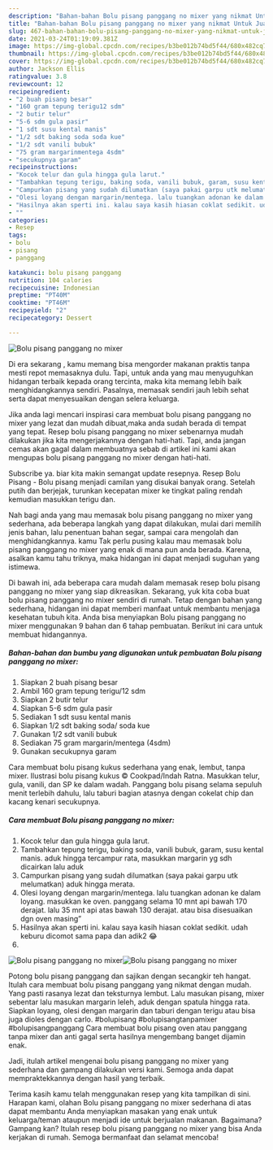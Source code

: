 ```yaml
---
description: "Bahan-bahan Bolu pisang panggang no mixer yang nikmat Untuk Jualan"
title: "Bahan-bahan Bolu pisang panggang no mixer yang nikmat Untuk Jualan"
slug: 467-bahan-bahan-bolu-pisang-panggang-no-mixer-yang-nikmat-untuk-jualan
date: 2021-03-24T01:19:09.381Z
image: https://img-global.cpcdn.com/recipes/b3be012b74bd5f44/680x482cq70/bolu-pisang-panggang-no-mixer-foto-resep-utama.jpg
thumbnail: https://img-global.cpcdn.com/recipes/b3be012b74bd5f44/680x482cq70/bolu-pisang-panggang-no-mixer-foto-resep-utama.jpg
cover: https://img-global.cpcdn.com/recipes/b3be012b74bd5f44/680x482cq70/bolu-pisang-panggang-no-mixer-foto-resep-utama.jpg
author: Jackson Ellis
ratingvalue: 3.8
reviewcount: 12
recipeingredient:
- "2 buah pisang besar"
- "160 gram tepung terigu12 sdm"
- "2 butir telur"
- "5-6 sdm gula pasir"
- "1 sdt susu kental manis"
- "1/2 sdt baking soda soda kue"
- "1/2 sdt vanili bubuk"
- "75 gram margarinmentega 4sdm"
- "secukupnya garam"
recipeinstructions:
- "Kocok telur dan gula hingga gula larut."
- "Tambahkan tepung terigu, baking soda, vanili bubuk, garam, susu kental manis. aduk hingga tercampur rata, masukkan margarin yg sdh dicairkan lalu aduk"
- "Campurkan pisang yang sudah dilumatkan (saya pakai garpu utk melumatkan) aduk hingga merata."
- "Olesi loyang dengan margarin/mentega. lalu tuangkan adonan ke dalam loyang. masukkan ke oven. panggang selama 10 mnt api bawah 170 derajat. lalu 35 mnt api atas bawah 130 derajat. atau bisa disesuaikan dgn oven masing”"
- "Hasilnya akan sperti ini. kalau saya kasih hiasan coklat sedikit. udah keburu dicomot sama papa dan adik2 😂"
- ""
categories:
- Resep
tags:
- bolu
- pisang
- panggang

katakunci: bolu pisang panggang 
nutrition: 104 calories
recipecuisine: Indonesian
preptime: "PT40M"
cooktime: "PT46M"
recipeyield: "2"
recipecategory: Dessert

---
```



![Bolu pisang panggang no mixer](https://img-global.cpcdn.com/recipes/b3be012b74bd5f44/680x482cq70/bolu-pisang-panggang-no-mixer-foto-resep-utama.jpg)

Di era  sekarang , kamu memang bisa mengorder makanan praktis tanpa mesti repot memasaknya dulu. Tapi, untuk anda yang mau menyuguhkan hidangan terbaik kepada orang tercinta, maka kita memang lebih baik menghidangkannya sendiri. Pasalnya, memasak sendiri jauh lebih sehat serta dapat menyesuaikan dengan selera keluarga.

Jika anda lagi mencari inspirasi cara membuat bolu pisang panggang no mixer yang lezat dan mudah dibuat,maka anda sudah berada di tempat yang tepat. Resep bolu pisang panggang no mixer  sebenarnya mudah dilakukan jika kita mengerjakannya dengan hati-hati. Tapi, anda jangan cemas akan gagal dalam membuatnya 
sebab di artikel ini kami akan mengupas bolu pisang panggang no mixer dengan hati-hati.  

Subscribe ya. biar kita makin semangat update resepnya. Resep Bolu Pisang - Bolu pisang menjadi camilan yang disukai banyak orang. Setelah putih dan berjejak, turunkan kecepatan mixer ke tingkat paling rendah kemudian masukkan terigu dan.

Nah bagi anda yang mau memasak bolu pisang panggang no mixer yang sederhana, ada beberapa langkah yang dapat dilakukan, mulai dari memilih jenis bahan, lalu penentuan bahan segar, sampai cara mengolah dan menghidangkannya. kamu Tak perlu pusing kalau mau memasak bolu pisang panggang no mixer yang enak di mana pun anda berada. Karena, asalkan kamu  tahu triknya, maka hidangan ini dapat menjadi suguhan yang istimewa.

Di bawah ini, ada beberapa cara mudah dalam memasak resep bolu pisang panggang no mixer yang siap dikreasikan. Sekarang, yuk kita coba buat bolu pisang panggang no mixer sendiri di rumah. Tetap dengan bahan yang sederhana, hidangan ini dapat memberi manfaat untuk membantu menjaga kesehatan tubuh kita. Anda bisa menyiapkan Bolu pisang panggang no mixer menggunakan 9 bahan dan 6 tahap pembuatan. Berikut ini cara untuk membuat hidangannya.

<!--inarticleads1-->

##### Bahan-bahan dan bumbu yang digunakan untuk pembuatan Bolu pisang panggang no mixer:

1. Siapkan 2 buah pisang besar
1. Ambil 160 gram tepung terigu/12 sdm
1. Siapkan 2 butir telur
1. Siapkan 5-6 sdm gula pasir
1. Sediakan 1 sdt susu kental manis
1. Siapkan 1/2 sdt baking soda/ soda kue
1. Gunakan 1/2 sdt vanili bubuk
1. Sediakan 75 gram margarin/mentega (4sdm)
1. Gunakan secukupnya garam


Cara membuat bolu pisang kukus sederhana yang enak, lembut, tanpa mixer. Ilustrasi bolu pisang kukus © Cookpad/Indah Ratna. Masukkan telur, gula, vanili, dan SP ke dalam wadah. Panggang bolu pisang selama sepuluh menit terlebih dahulu, lalu taburi bagian atasnya dengan cokelat chip dan kacang kenari secukupnya. 

<!--inarticleads2-->

##### Cara membuat Bolu pisang panggang no mixer:

1. Kocok telur dan gula hingga gula larut.
1. Tambahkan tepung terigu, baking soda, vanili bubuk, garam, susu kental manis. aduk hingga tercampur rata, masukkan margarin yg sdh dicairkan lalu aduk
1. Campurkan pisang yang sudah dilumatkan (saya pakai garpu utk melumatkan) aduk hingga merata.
1. Olesi loyang dengan margarin/mentega. lalu tuangkan adonan ke dalam loyang. masukkan ke oven. panggang selama 10 mnt api bawah 170 derajat. lalu 35 mnt api atas bawah 130 derajat. atau bisa disesuaikan dgn oven masing”
1. Hasilnya akan sperti ini. kalau saya kasih hiasan coklat sedikit. udah keburu dicomot sama papa dan adik2 😂
1. 
<img src="//assets-global.cpcdn.com/assets/icons/button_play-2c75c40dde080a61004c1f40b05d8f140eaff45d7e9e6481dc71c63d2e7c4909.png" alt="Bolu pisang panggang no mixer"><img src="//assets-global.cpcdn.com/assets/icons/button_play-2c75c40dde080a61004c1f40b05d8f140eaff45d7e9e6481dc71c63d2e7c4909.png" alt="Bolu pisang panggang no mixer">

Potong bolu pisang panggang dan sajikan dengan secangkir teh hangat. Itulah cara membuat bolu pisang panggang yang nikmat dengan mudah. Yang pasti rasanya lezat dan teksturnya lembut. Lalu masukan pisang, mixer sebentar lalu masukan margarin leleh, aduk dengan spatula hingga rata. Siapkan loyang, olesi dengan margarin dan taburi dengan terigu atau bisa juga dioles dengan carlo. #bolupisang #bolupisangtanpamixer #bolupisangpanggang Cara membuat bolu pisang oven atau panggang tanpa mixer dan anti gagal serta hasilnya mengembang banget dijamin enak. 

Jadi, itulah artikel mengenai  bolu pisang panggang no mixer  yang sederhana dan gampang dilakukan versi kami. Semoga anda dapat mempraktekkannya dengan hasil yang terbaik. 

Terima kasih kamu telah menggunakan resep yang kita tampilkan di sini. Harapan kami, olahan  Bolu pisang panggang no mixer sederhana di atas dapat membantu Anda menyiapkan masakan yang enak untuk keluarga/teman ataupun menjadi ide untuk berjualan makanan. Bagaimana? Gampang kan? Itulah resep bolu pisang panggang no mixer yang bisa Anda kerjakan di rumah. Semoga bermanfaat dan selamat mencoba!

